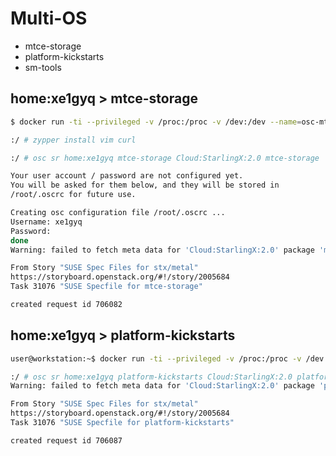 # Multi-OS

- mtce-storage
- platform-kickstarts
- sm-tools

## home:xe1gyq > mtce-storage

```sh
$ docker run -ti --privileged -v /proc:/proc -v /dev:/dev --name=osc-mtce-storage jaltek/docker-opensuse-osc-client /bin/bash
```

```sh
:/ # zypper install vim curl
```

```sh
:/ # osc sr home:xe1gyq mtce-storage Cloud:StarlingX:2.0 mtce-storage

Your user account / password are not configured yet.
You will be asked for them below, and they will be stored in
/root/.oscrc for future use.

Creating osc configuration file /root/.oscrc ...
Username: xe1gyq
Password: 
done
Warning: failed to fetch meta data for 'Cloud:StarlingX:2.0' package 'mtce-storage' (new package?) 
```

```sh
From Story "SUSE Spec Files for stx/metal"
https://storyboard.openstack.org/#!/story/2005684
Task 31076 "SUSE Specfile for mtce-storage"
```

```sh
created request id 706082
```

## home:xe1gyq > platform-kickstarts

```sh
user@workstation:~$ docker run -ti --privileged -v /proc:/proc -v /dev:/dev --name=osc-platform-kickstarts jaltek/docker-opensuse-osc-client /bin/bash
```

```sh
:/ # osc sr home:xe1gyq platform-kickstarts Cloud:StarlingX:2.0 platform-kickstarts
Warning: failed to fetch meta data for 'Cloud:StarlingX:2.0' package 'platform-kickstarts' (new package?) 
```

```sh
From Story "SUSE Spec Files for stx/metal"
https://storyboard.openstack.org/#!/story/2005684
Task 31076 "SUSE Specfile for platform-kickstarts"
```

```sh
created request id 706087
```

